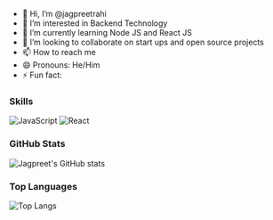- 👋 Hi, I’m @jagpreetrahi
- 👀 I’m interested in Backend Technology
- 🌱 I’m currently learning Node JS and React JS
- 💞️ I’m looking to collaborate on start ups and open source projects
- 📫 How to reach me
- 😄 Pronouns: He/Him
- ⚡ Fun fact: 

<!---
jagpreetrahi/jagpreetrahi is a ✨ special ✨ repository because its `README.md` (this file) appears on your GitHub profile.
You can click the Preview link to take a look at your changes.
--->


### Skills
![JavaScript](https://img.shields.io/badge/-JavaScript-F7DF1E?style=for-the-badge&logo=javascript&logoColor=black)
![React](https://img.shields.io/badge/-React-61DAFB?style=for-the-badge&logo=react&logoColor=white)

### GitHub Stats
![Jagpreet's GitHub stats](https://github-readme-stats.vercel.app/api?username=JagpreetSingh&show_icons=true&theme=radical)

### Top Languages
![Top Langs](https://github-readme-stats.vercel.app/api/top-langs/?username=JagpreetSingh&layout=compact)

